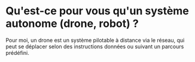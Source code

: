 # Qu'est-ce pour vous qu'un système autonome (drone, robot) ?

Pour moi, un drone est un système pilotable à distance via le réseau, qui peut se déplacer selon des instructions données ou suivant un parcours prédéfini.